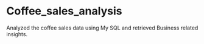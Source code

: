 # Coffee_sales_analysis
Analyzed the coffee sales data using My SQL and retrieved Business related insights.
